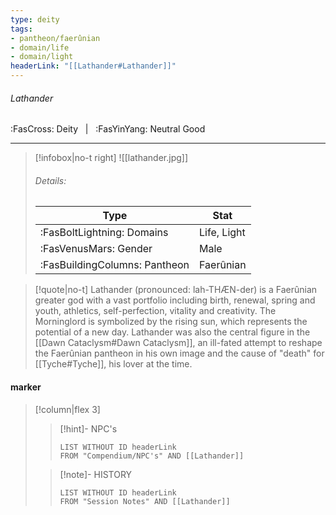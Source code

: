 ```yaml
---
type: deity
tags:
- pantheon/faerûnian
- domain/life
- domain/light
headerLink: "[[Lathander#Lathander]]"
---
```


###### Lathander
<span class="sub2">:FasCross: Deity &nbsp; | &nbsp; :FasYinYang: Neutral Good</span>
___

> [!infobox|no-t right]
> ![[lathander.jpg]]
> ###### Details:
> | Type | Stat |
> | ---- | ---- |
> | :FasBoltLightning: Domains | Life, Light |
> | :FasVenusMars: Gender | Male |
> | :FasBuildingColumns: Pantheon | Faerûnian |

> [!quote|no-t]
>Lathander (pronounced: lah-THÆN-der) is a Faerûnian greater god with a vast portfolio including birth, renewal, spring and youth, athletics, self-perfection, vitality and creativity. The Morninglord is symbolized by the rising sun, which represents the potential of a new day. Lathander was also the central figure in the [[Dawn Cataclysm#Dawn Cataclysm]], an ill-fated attempt  to reshape the Faerûnian pantheon in his own image and the cause of "death" for [[Tyche#Tyche]], his lover at the time.
#### marker
> [!column|flex 3]
>> [!hint]-  NPC's
>>```dataview
>>LIST WITHOUT ID headerLink
>>FROM "Compendium/NPC's" AND [[Lathander]] 
>
>>[!note]- HISTORY
>>```dataview
>>LIST WITHOUT ID headerLink
>>FROM "Session Notes" AND [[Lathander]]